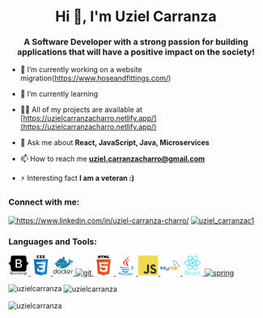 <h1 align="center">Hi 👋, I'm Uziel Carranza</h1>
<h3 align="center">A Software Developer with a strong passion for building applications that will have a positive impact on the society!</h3>

- 🔭 I’m currently working on a website migration(https://www.hoseandfittings.com/)

- 🌱 I’m currently learning  **<TypeScript>**

- 👨‍💻 All of my projects are available at [https://uzielcarranzacharro.netlify.app/](https://uzielcarranzacharro.netlify.app/)

- 💬 Ask me about **React, JavaScript, Java, Microservices**

- 📫 How to reach me **uziel.carranzacharro@gmail.com**

- ⚡ Interesting fact **I am a veteran :)**

<h3 align="left">Connect with me:</h3>
<p align="left">
<a href="https://linkedin.com/in/https://www.linkedin.com/in/uziel-carranza-charro/" target="blank"><img align="center" src="https://raw.githubusercontent.com/rahuldkjain/github-profile-readme-generator/master/src/images/icons/Social/linked-in-alt.svg" alt="https://www.linkedin.com/in/uziel-carranza-charro/" height="30" width="40" /></a>
<a href="https://www.hackerrank.com/uziel_carranzac1" target="blank"><img align="center" src="https://raw.githubusercontent.com/rahuldkjain/github-profile-readme-generator/master/src/images/icons/Social/hackerrank.svg" alt="uziel_carranzac1" height="30" width="40" /></a>
</p>

<h3 align="left">Languages and Tools:</h3>
<p align="left"> <a href="https://getbootstrap.com" target="_blank" rel="noreferrer"> <img src="https://raw.githubusercontent.com/devicons/devicon/master/icons/bootstrap/bootstrap-plain-wordmark.svg" alt="bootstrap" width="40" height="40"/> </a> <a href="https://www.w3schools.com/css/" target="_blank" rel="noreferrer"> <img src="https://raw.githubusercontent.com/devicons/devicon/master/icons/css3/css3-original-wordmark.svg" alt="css3" width="40" height="40"/> </a> <a href="https://www.docker.com/" target="_blank" rel="noreferrer"> <img src="https://raw.githubusercontent.com/devicons/devicon/master/icons/docker/docker-original-wordmark.svg" alt="docker" width="40" height="40"/> </a> <a href="https://git-scm.com/" target="_blank" rel="noreferrer"> <img src="https://www.vectorlogo.zone/logos/git-scm/git-scm-icon.svg" alt="git" width="40" height="40"/> </a> <a href="https://www.w3.org/html/" target="_blank" rel="noreferrer"> <img src="https://raw.githubusercontent.com/devicons/devicon/master/icons/html5/html5-original-wordmark.svg" alt="html5" width="40" height="40"/> </a> <a href="https://www.java.com" target="_blank" rel="noreferrer"> <img src="https://raw.githubusercontent.com/devicons/devicon/master/icons/java/java-original.svg" alt="java" width="40" height="40"/> </a> <a href="https://developer.mozilla.org/en-US/docs/Web/JavaScript" target="_blank" rel="noreferrer"> <img src="https://raw.githubusercontent.com/devicons/devicon/master/icons/javascript/javascript-original.svg" alt="javascript" width="40" height="40"/> </a> <a href="https://www.mysql.com/" target="_blank" rel="noreferrer"> <img src="https://raw.githubusercontent.com/devicons/devicon/master/icons/mysql/mysql-original-wordmark.svg" alt="mysql" width="40" height="40"/> </a> <a href="https://reactjs.org/" target="_blank" rel="noreferrer"> <img src="https://raw.githubusercontent.com/devicons/devicon/master/icons/react/react-original-wordmark.svg" alt="react" width="40" height="40"/> </a> <a href="https://spring.io/" target="_blank" rel="noreferrer"> <img src="https://www.vectorlogo.zone/logos/springio/springio-icon.svg" alt="spring" width="40" height="40"/> </a> </p>

<p><img align="left" src="https://github-readme-stats.vercel.app/api/top-langs?username=uzielcarranza&show_icons=true&locale=en&layout=compact" alt="uzielcarranza" /></p>

<p>&nbsp;<img align="center" src="https://github-readme-stats.vercel.app/api?username=uzielcarranza&show_icons=true&locale=en" alt="uzielcarranza" /></p>

<p><img align="center" src="https://github-readme-streak-stats.herokuapp.com/?user=uzielcarranza&" alt="uzielcarranza" /></p>
